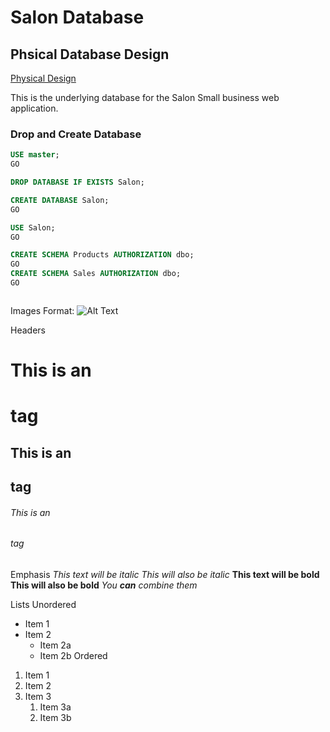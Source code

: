 # Salon Database

## Phsical Database Design

[Physical Design](SalonPhysicalDatabase.png)

This is the underlying database for the Salon Small business web application.

### Drop and Create Database

```sql
USE master;
GO

DROP DATABASE IF EXISTS Salon;

CREATE DATABASE Salon;
GO

USE Salon;
GO

CREATE SCHEMA Products AUTHORIZATION dbo;
GO
CREATE SCHEMA Sales AUTHORIZATION dbo;
GO

```
```

```

Images
Format: ![Alt Text](url)

Headers
# This is an <h1> tag
## This is an <h2> tag
###### This is an <h6> tag
  
Emphasis
*This text will be italic*
_This will also be italic_
**This text will be bold**
__This will also be bold__
_You **can** combine them_

Lists
Unordered
* Item 1
* Item 2
  * Item 2a
  * Item 2b
Ordered
1. Item 1
1. Item 2
1. Item 3
   1. Item 3a
   1. Item 3b
